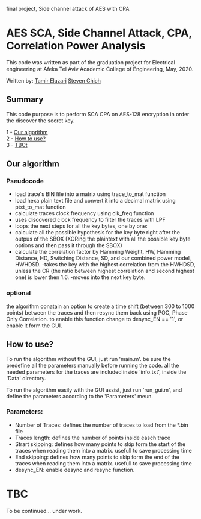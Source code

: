 final project, Side channel attack of AES with CPA


# AES SCA, Side Channel Attack, CPA, Correlation Power Analysis

This code was written as part of the graduation project for Electrical engineering
at Afeka Tel Aviv Academic College of Engineering, May, 2020.

Written by:
[Tamir Elazari](https://github.com/elazarit)
[Steven Chich](https://github.com/Steven-024z)


## Summary
This code purpose is to perform SCA CPA on AES-128 encryption in order the discover
the secret key.

1 - [Our algorithm](#Our-algorithm)  
2 - [How to use?](#How-to-use-?)     
3 - [TBCt](#TBC)  


## Our algorithm

### Pseudocode

- load trace's BIN file into a matrix using trace_to_mat function
- load hexa plain text file and convert it into a decimal matrix
using ptxt_to_mat function
- calculate traces clock frequency using clk_freq function
- uses discovered clock frequency to filter the traces with LPF
- loops the next steps for all the key bytes, one by one:
- calculate all the possible hypothesis for the key byte
right after the outpus of the SBOX (XORing the plaintext
with all the possible key byte options and then pass it 
through the SBOX)
- calculate the correlation factor by Hamming Weight, HW, Hamming Distance, HD,
Switching Distance, SD, and our combined power model, HWHDSD.
-takes the key with the highest correlation from the HWHDSD, unless the CR (the ratio
between highest correlation and second highest one) is lower then 1.6.
-moves into the next key byte.


### optional

the algorithm conatain an option to create a time shift (between 300 to 1000 points)
between the traces and then resync them back using POC, Phase Only Correlation.
to enable this function change to desync_EN == '1', or enable it form the GUI.


## How to use?

To run the algorithm without the GUI, just run 'main.m'. be sure the predefine all the
parameters manually before running the code. all the needed parameters for the traces
are included inside 'info.txt', inside the 'Data' directory.

To run the algorithm easily with the GUI assist, just run 'run_gui.m', and define the
parameters according to the 'Parameters' meun.

### Parameters:
- Number of Traces: defines the number of traces to load from the *.bin file
- Traces length: defines the number of points inside easch trace
- Strart skipping: defines how many points to skip form the start of the traces when
reading them into a matrix. usefull to save processing time
- End skipping: defines how many points to skip form the end of the traces when reading
them into a matrix. usefull to save processing time
- desync_EN: enable desync and resync function. 



# TBC
To be continued... under work.

